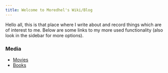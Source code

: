```yaml
---
title: Welcome to Moredhel's Wiki/Blog
---
```


Hello all, this is that place where I write about and record things which are of interest to me. Below are some links to my more used functionality (also look in the sidebar for more options).

### Media

- [Movies](#)
- [Books](wiki/books.md)
